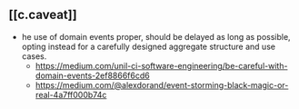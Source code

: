 
## [[c.caveat]]

- he use of domain events proper, should be delayed as long as possible, opting instead for a carefully designed aggregate structure and use cases.
  - https://medium.com/unil-ci-software-engineering/be-careful-with-domain-events-2ef8866f6cd6
  - https://medium.com/@alexdorand/event-storming-black-magic-or-real-4a7ff000b74c